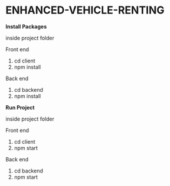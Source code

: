 # ENHANCED-VEHICLE-RENTING
 <b>Install Packages</b>
 
 inside project folder
 
 Front end
 
 1. cd client
 2. npm install
 
 Back end
 
 1. cd backend
 2. npm install
 
<b> Run Project</b>

 inside project folder
 
 Front end
 
 1. cd client
 2. npm start
 
 Back end
 
 1. cd backend
 2. npm start
 
